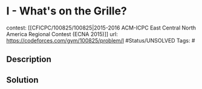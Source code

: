 # I - What's on the Grille?

contest: [[CFICPC/100825/100825|2015-2016 ACM-ICPC East Central North America Regional Contest (ECNA 2015)]]
url: https://codeforces.com/gym/100825/problem/I
#Status/UNSOLVED
Tags: #

## Description

## Solution

